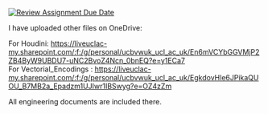 [![Review Assignment Due Date](https://classroom.github.com/assets/deadline-readme-button-24ddc0f5d75046c5622901739e7c5dd533143b0c8e959d652212380cedb1ea36.svg)](https://classroom.github.com/a/YmApcLfC)  

I have uploaded other files on OneDrive:  

For Houdini: https://liveuclac-my.sharepoint.com/:f:/g/personal/ucbvwuk_ucl_ac_uk/En6mVCYbGGVMjP2ZB4ByW9UBDU7-uNC2BvoZ4Ncn_0bnEQ?e=y1ECa7  
For Vectorial_Encodings : https://liveuclac-my.sharepoint.com/:f:/g/personal/ucbvwuk_ucl_ac_uk/EgkdovHle6JPikaQUOU_B7MB2a_Epadzm1UJIwr1IBSwyg?e=OZ4zZm  

All engineering documents are included there.

